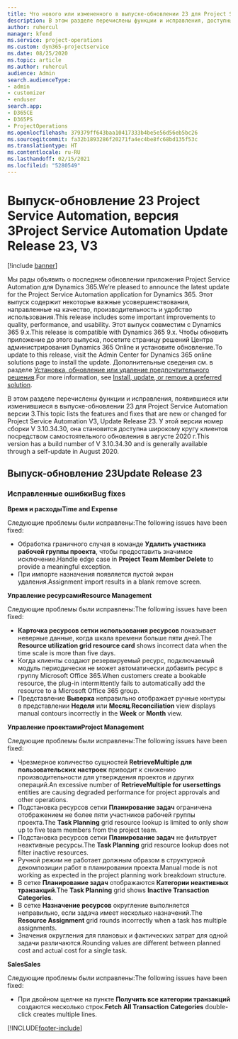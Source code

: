 ```yaml
---
title: Что нового или измененного в выпуске-обновлении 23 для Project Service Automation версии 3
description: В этом разделе перечислены функции и исправления, доступные в выпуске-обновлении 23 для Project Service Automation версии 3.
author: ruhercul
manager: kfend
ms.service: project-operations
ms.custom: dyn365-projectservice
ms.date: 08/25/2020
ms.topic: article
ms.author: ruhercul
audience: Admin
search.audienceType:
- admin
- customizer
- enduser
search.app:
- D365CE
- D365PS
- ProjectOperations
ms.openlocfilehash: 379379ff643baa10417333b4be5e56d56eb5bc26
ms.sourcegitcommit: fa32b1893286f20271fa4ec4be8fc68bd135f53c
ms.translationtype: HT
ms.contentlocale: ru-RU
ms.lasthandoff: 02/15/2021
ms.locfileid: "5280549"
---
```

# <a name="project-service-automation-update-release-23-v3"></a><span data-ttu-id="7db36-103">Выпуск-обновление 23 Project Service Automation, версия 3</span><span class="sxs-lookup"><span data-stu-id="7db36-103">Project Service Automation Update Release 23, V3</span></span>

[!include [banner](../includes/psa-now-project-operations.md)]

<span data-ttu-id="7db36-104">Мы рады объявить о последнем обновлении приложения Project Service Automation для Dynamics 365.</span><span class="sxs-lookup"><span data-stu-id="7db36-104">We’re pleased to announce the latest update for the Project Service Automation application for Dynamics 365.</span></span> <span data-ttu-id="7db36-105">Этот выпуск содержит некоторые важные усовершенствования, направленные на качество, производительность и удобство использования.</span><span class="sxs-lookup"><span data-stu-id="7db36-105">This release includes some important improvements to quality, performance, and usability.</span></span> <span data-ttu-id="7db36-106">Этот выпуск совместим с Dynamics 365 9.x.</span><span class="sxs-lookup"><span data-stu-id="7db36-106">This release is compatible with Dynamics 365 9.x.</span></span> <span data-ttu-id="7db36-107">Чтобы обновить приложение до этого выпуска, посетите страницу решений Центра администрирования Dynamics 365 Online и установите обновление.</span><span class="sxs-lookup"><span data-stu-id="7db36-107">To update to this release, visit the Admin Center for Dynamics 365 online solutions page to install the update.</span></span> <span data-ttu-id="7db36-108">Дополнительные сведения см. в разделе [Установка, обновление или удаление предпочтительного решения](https://docs.microsoft.com/power-platform/admin/install-remove-preferred-solution).</span><span class="sxs-lookup"><span data-stu-id="7db36-108">For more information, see [Install, update, or remove a preferred solution](https://docs.microsoft.com/power-platform/admin/install-remove-preferred-solution).</span></span>

<span data-ttu-id="7db36-109">В этом разделе перечислены функции и исправления, появившиеся или изменившиеся в выпуске-обновлении 23 для Project Service Automation версии 3.</span><span class="sxs-lookup"><span data-stu-id="7db36-109">This topic lists the features and fixes that are new or changed for Project Service Automation V3, Update Release 23.</span></span> <span data-ttu-id="7db36-110">У этой версии номер сборки V 3.10.34.30, она становится доступна широкому кругу клиентов посредством самостоятельного обновления в августе 2020 г.</span><span class="sxs-lookup"><span data-stu-id="7db36-110">This version has a build number of V 3.10.34.30 and is generally available through a self-update in August 2020.</span></span>

## <a name="update-release-23"></a><span data-ttu-id="7db36-111">Выпуск-обновление 23</span><span class="sxs-lookup"><span data-stu-id="7db36-111">Update Release 23</span></span>

### <a name="bug-fixes"></a><span data-ttu-id="7db36-112">Исправленные ошибки</span><span class="sxs-lookup"><span data-stu-id="7db36-112">Bug fixes</span></span>

<span data-ttu-id="7db36-113">**Время и расходы**</span><span class="sxs-lookup"><span data-stu-id="7db36-113">**Time and Expense**</span></span>

<span data-ttu-id="7db36-114">Следующие проблемы были исправлены:</span><span class="sxs-lookup"><span data-stu-id="7db36-114">The following issues have been fixed:</span></span>
- <span data-ttu-id="7db36-115">Обработка граничного случая в команде **Удалить участника рабочей группы проекта**, чтобы предоставить значимое исключение.</span><span class="sxs-lookup"><span data-stu-id="7db36-115">Handle edge case in **Project Team Member Delete** to provide a meaningful exception.</span></span>
- <span data-ttu-id="7db36-116">При импорте назначения появляется пустой экран удаления.</span><span class="sxs-lookup"><span data-stu-id="7db36-116">Assignment import results in a blank remove screen.</span></span>

<span data-ttu-id="7db36-117">**Управление ресурсами**</span><span class="sxs-lookup"><span data-stu-id="7db36-117">**Resource Management**</span></span>

<span data-ttu-id="7db36-118">Следующие проблемы были исправлены:</span><span class="sxs-lookup"><span data-stu-id="7db36-118">The following issues have been fixed:</span></span>

- <span data-ttu-id="7db36-119">**Карточка ресурсов сетки использования ресурсов** показывает неверные данные, когда шкала времени больше пяти дней.</span><span class="sxs-lookup"><span data-stu-id="7db36-119">The **Resource utilization grid resource card** shows incorrect data when the time scale is more than five days.</span></span>
- <span data-ttu-id="7db36-120">Когда клиенты создают резервируемый ресурс, подключаемый модуль периодически не может автоматически добавить ресурс в группу Microsoft Office 365.</span><span class="sxs-lookup"><span data-stu-id="7db36-120">When customers create a bookable resource, the plug-in intermittently fails to automatically add the resource to a Microsoft Office 365 group.</span></span>
- <span data-ttu-id="7db36-121">Представление **Выверка** неправильно отображает ручные контуры в представлении **Неделя** или **Месяц**.</span><span class="sxs-lookup"><span data-stu-id="7db36-121">**Reconciliation** view displays manual contours incorrectly in the **Week** or **Month** view.</span></span>

<span data-ttu-id="7db36-122">**Управление проектами**</span><span class="sxs-lookup"><span data-stu-id="7db36-122">**Project Management**</span></span>

<span data-ttu-id="7db36-123">Следующие проблемы были исправлены:</span><span class="sxs-lookup"><span data-stu-id="7db36-123">The following issues have been fixed:</span></span>

- <span data-ttu-id="7db36-124">Чрезмерное количество сущностей **RetrieveMultiple для пользовательских настроек** приводит к снижению производительности для утверждения проектов и других операций.</span><span class="sxs-lookup"><span data-stu-id="7db36-124">An excessive number of **RetrieveMultiple for usersettings** entities are causing degraded performance for project approvals and other operations.</span></span>
- <span data-ttu-id="7db36-125">Подстановка ресурсов сетки **Планирование задач** ограничена отображением не более пяти участников рабочей группы проекта.</span><span class="sxs-lookup"><span data-stu-id="7db36-125">The **Task Planning** grid resource lookup is limited to only show up to five team members from the project team.</span></span> 
- <span data-ttu-id="7db36-126">Подстановка ресурсов сетки **Планирование задач** не фильтрует неактивные ресурсы.</span><span class="sxs-lookup"><span data-stu-id="7db36-126">The **Task Planning** grid resource lookup does not filter inactive resources.</span></span>
- <span data-ttu-id="7db36-127">Ручной режим не работает должным образом в структурной декомпозиции работ в планировании проекта.</span><span class="sxs-lookup"><span data-stu-id="7db36-127">Manual mode is not working as expected in the project planning work breakdown structure.</span></span>
- <span data-ttu-id="7db36-128">В сетке **Планирование задач** отображаются **Категории неактивных транзакций**.</span><span class="sxs-lookup"><span data-stu-id="7db36-128">The **Task Planning** grid shows **Inactive Transaction Categories**.</span></span>
- <span data-ttu-id="7db36-129">В сетке **Назначение ресурсов** округление выполняется неправильно, если задача имеет несколько назначений.</span><span class="sxs-lookup"><span data-stu-id="7db36-129">The **Resource Assignment** grid rounds incorrectly when a task has multiple assignments.</span></span>
- <span data-ttu-id="7db36-130">Значения округления для плановых и фактических затрат для одной задачи различаются.</span><span class="sxs-lookup"><span data-stu-id="7db36-130">Rounding values are different between planned cost and actual cost for a single task.</span></span>

<span data-ttu-id="7db36-131">**Sales**</span><span class="sxs-lookup"><span data-stu-id="7db36-131">**Sales**</span></span>

<span data-ttu-id="7db36-132">Следующие проблемы были исправлены:</span><span class="sxs-lookup"><span data-stu-id="7db36-132">The following issues have been fixed:</span></span>

- <span data-ttu-id="7db36-133">При двойном щелчке на пункте **Получить все категории транзакций** создаются несколько строк.</span><span class="sxs-lookup"><span data-stu-id="7db36-133">**Fetch All Transaction Categories** double-click creates multiple lines.</span></span>


[!INCLUDE[footer-include](../includes/footer-banner.md)]